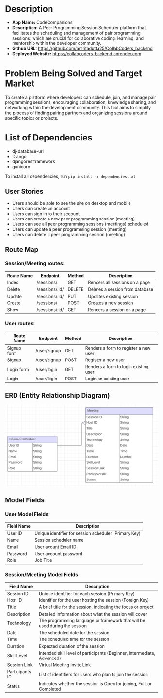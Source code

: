 # Description

- **App Name:** CodeCompanions
- **Description:** A Peer Programming Session Scheduler platform that facilitates the scheduling and management of pair programming sessions, which are crucial for collaborative coding, learning, and mentorship within the developer community.
- **Github URL:** https://github.com/amritadutta25/CollabCoders_backend
- **Deployed Website:** https://collabcoders-backend.onrender.com

# Problem Being Solved and Target Market
To create a platform where developers can schedule, join, and manage pair programming sessions, encouraging collaboration, knowledge sharing, and networking within the development community. This tool aims to simplify the process of finding pairing partners and organizing sessions around specific topics or projects.

# List of Dependencies
- dj-database-url
- Django
- djangorestframework
- gunicorn

To install all dependencies, run
`pip install -r dependencies.txt`

## User Stories

- Users should be able to see the site on desktop and mobile
- Users can create an account
- Users can sign in to their account
- Users can create a new peer programming session (meeting)
- Users can see all peer programming sessions (meetings) scheduled
- Users can update a peer programming session (meeting)
- Users can delete a peer programming session (meeting)


## Route Map

### Session/Meeting routes:
| Route Name | Endpoint | Method | Description |
|------------|----------|--------|-------------|
| Index | /sessions/ | GET | Renders all sessions on a page|
| Delete | /sessions/:id/ | DELETE | Deletes a session from database|
| Update | /sessions/:id/ | PUT | Updates existing session|
| Create | /sessions/ | POST | Creates a new session|
| Show | /sessions/:id/ | GET | Renders a session on a page|

### User routes:
| Route Name | Endpoint | Method | Description |
|------------|----------|--------|-------------|
| Signup form | /user/signup | GET | Renders a form to register a new user |
| Signup | /user/signup | POST | Register a new user |
| Login form | /user/login | GET | Renders a form to login existing user |
| Login | /user/login | POST | Login an existing user |


## ERD (Entity Relationship Diagram)

![Entity Relationship Diagram](./images/ERD_diagram.png)

## Model Fields

### User Model Fields

| Field Name | Description |
|------------|----------|
| User ID | Unique identifier for session scheduler (Primary Key) |
| Name | Session scheduler name |
| Email | User acount Email ID |
| Password | User account password |
| Role | Job Title |

### Session/Meeting Model Fields

| Field Name | Description |
|------------|----------|
| Session ID | Unique identifier for each session (Primary Key) |
| Host ID | Identifier for the user hosting the session (Foreign Key) |
| Title | A brief title for the session, indicating the focus or project |
| Description | Detailed information about what the session will cover |
| Technology | The programming language or framework that will be used during the session |
| Date | The scheduled date for the session |
| Time | The scheduled time for the session |
| Duration | Expected duration of the session |
| Skill Level | Intended skill level of participants (Beginner, Intermediate, Advanced) |
| Session Link | Virtual Meeting Invite Link |
| Participants ID | List of identifiers for users who plan to join the session |
| Status | Indicates whether the session is Open for joining, Full, or Completed |
